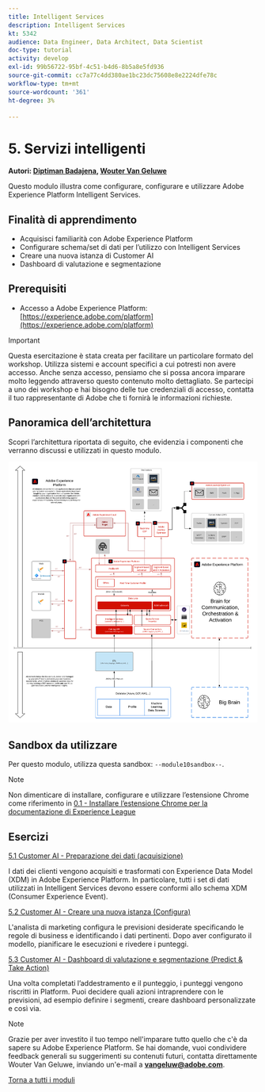 ```yaml
---
title: Intelligent Services
description: Intelligent Services
kt: 5342
audience: Data Engineer, Data Architect, Data Scientist
doc-type: tutorial
activity: develop
exl-id: 99b56722-95bf-4c51-b4d6-8b5a8e5fd936
source-git-commit: cc7a77c4dd380ae1bc23dc75608e8e2224dfe78c
workflow-type: tm+mt
source-wordcount: '361'
ht-degree: 3%

---
```


# 5. Servizi intelligenti

**Autori: [Diptiman Badajena](https://www.linkedin.com/in/diptiman-badajena-1b178019/), [Wouter Van Geluwe](https://www.linkedin.com/in/woutervangeluwe/)**

Questo modulo illustra come configurare, configurare e utilizzare Adobe Experience Platform Intelligent Services.

## Finalità di apprendimento

- Acquisisci familiarità con Adobe Experience Platform
- Configurare schema/set di dati per l’utilizzo con Intelligent Services
- Creare una nuova istanza di Customer AI
- Dashboard di valutazione e segmentazione

## Prerequisiti

- Accesso a Adobe Experience Platform: [https://experience.adobe.com/platform](https://experience.adobe.com/platform)

>[!IMPORTANT]
>
>Questa esercitazione è stata creata per facilitare un particolare formato del workshop. Utilizza sistemi e account specifici a cui potresti non avere accesso. Anche senza accesso, pensiamo che si possa ancora imparare molto leggendo attraverso questo contenuto molto dettagliato. Se partecipi a uno dei workshop e hai bisogno delle tue credenziali di accesso, contatta il tuo rappresentante di Adobe che ti fornirà le informazioni richieste.

## Panoramica dell’architettura

Scopri l’architettura riportata di seguito, che evidenzia i componenti che verranno discussi e utilizzati in questo modulo.

![Panoramica dell’architettura](../../assets/images/architecturem5.png)

## Sandbox da utilizzare

Per questo modulo, utilizza questa sandbox: `--module10sandbox--`.

>[!NOTE]
>
>Non dimenticare di installare, configurare e utilizzare l’estensione Chrome come riferimento in [0.1 - Installare l’estensione Chrome per la documentazione di Experience League](../module0/ex1.md)

## Esercizi

[5.1 Customer AI - Preparazione dei dati (acquisizione)](./ex1.md)

I dati dei clienti vengono acquisiti e trasformati con Experience Data Model (XDM) in Adobe Experience Platform. In particolare, tutti i set di dati utilizzati in Intelligent Services devono essere conformi allo schema XDM (Consumer Experience Event).

[5.2 Customer AI - Creare una nuova istanza (Configura)](./ex2.md)

L&#39;analista di marketing configura le previsioni desiderate specificando le regole di business e identificando i dati pertinenti. Dopo aver configurato il modello, pianificare le esecuzioni e rivedere i punteggi.

[5.3 Customer AI - Dashboard di valutazione e segmentazione (Predict &amp; Take Action)](./ex3.md)

Una volta completati l’addestramento e il punteggio, i punteggi vengono riscritti in Platform. Puoi decidere quali azioni intraprendere con le previsioni, ad esempio definire i segmenti, creare dashboard personalizzate e così via.

>[!NOTE]
>
>Grazie per aver investito il tuo tempo nell&#39;imparare tutto quello che c&#39;è da sapere su Adobe Experience Platform. Se hai domande, vuoi condividere feedback generali su suggerimenti su contenuti futuri, contatta direttamente Wouter Van Geluwe, inviando un&#39;e-mail a **vangeluw@adobe.com**.

[Torna a tutti i moduli](../../overview.md)
